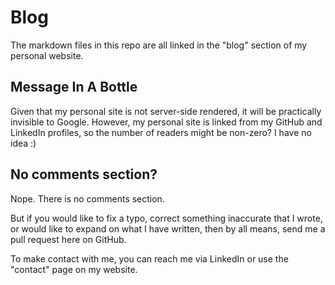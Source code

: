 # Blog

The markdown files in this repo are all linked in the "blog" section of my personal website.

## Message In A Bottle

Given that my personal site is not server-side rendered, it will be practically invisible to Google. However, my personal site is linked from my GitHub and LinkedIn profiles, so the number of readers might be non-zero? I have no idea :)

## No comments section?

Nope. There is no comments section.

But if you would like to fix a typo, correct something inaccurate that I wrote, or would like to expand on what I have written, then by all means, send me a pull request here on GitHub.

To make contact with me, you can reach me via LinkedIn or use the "contact" page on my website.

